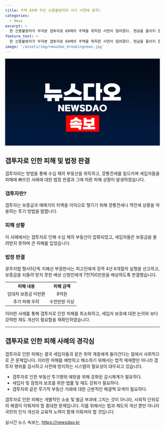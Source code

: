 ```yaml
---
title: 주택 69채 주인 신용불량자의 사기 사연에 충격!
categories:
  - News
excerpt: >
  한 신용불량자가 무자본 갭투자로 69채의 주택을 취득한 사연이 알려졌다. 현금을 들이지 않고 부동산을 취득하기 위해 보증금과 매매가의 차액을 챙긴 A씨는 세입자들을 고스란히 두고 임대차 보증금을 반환하지 못하는 일이 발생했다. 이에 대한 법원 판결은 A씨에게 징역 4년 6개월의 실형과 미반환된 보증금에 대한 7천700만원의 배상을 명령했다. A씨의 행동은 피해자들에게 큰 고통을 안겼다. (출처: 연합뉴스)
feature_text: >
  한 신용불량자가 무자본 갭투자로 69채의 주택을 취득한 사연이 알려졌다. 현금을 들이지 않고 부동산을 취득하기 위해 보증금과 매매가의 차액을 챙긴 A씨는 세입자들을 고스란히 두고 임대차 보증금을 반환하지 못하는 일이 발생했다. 이에 대한 법원 판결은 A씨에게 징역 4년 6개월의 실형과 미반환된 보증금에 대한 7천700만원의 배상을 명령했다. A씨의 행동은 피해자들에게 큰 고통을 안겼다. (출처: 연합뉴스)
image: '/assets/img/newsdao_breakingnews.jpg'
---
```


<p><img src="/assets/img/newsdao_breakingnews.jpg" alt="bookingtag 속보" /></p>

<h2 data-ke-size="size26">갭투자로 인한 피해 및 법정 판결</h2>

<p data-ke-size="size16">갭투자라는 방법을 통해 수십 채의 부동산을 취득하고, 깡통전세를 일으키며 세입자들을 피해에 빠뜨린 사례에 대한 법정 판결과 그에 따른 피해 상황이 발생하였습니다.</p>

<h3>갭투자란?</h3>

<p data-ke-size="size16">갭투자는 보증금과 매매가의 차액을 이익으로 챙기기 위해 깡통전세나 역전세 상황을 악용하는 투기 방법을 말합니다.</p>

<h3>피해 상황</h3>

<p data-ke-size="size16">이 사례에서는 갭투자로 인해 수십 채의 부동산이 압류되었고, 세입자들은 보증금을 돌려받지 못하며 큰 피해를 입었습니다.</p>

<h3>법정 판결</h3>

<p data-ke-size="size16">광주지법 형사5단독 지혜선 부장판사는 피고인에게 징역 4년 6개월의 실형을 선고하고, 보증금을 되돌려 받지 못한 배상 신청인에게 7천700만원을 배상하도록 판결했습니다.</p>

<table>
  <tr>
    <td style="text-align: center; height: 17px;"><b>피해 내용</b></td>
    <td style="text-align: center; height: 17px;"><b>피해 금액</b></td>
  </tr>
  <tr>
    <td style="text-align: center; height: 17px;">임대차 보증금 미반환</td>
    <td style="text-align: center; height: 17px;">8억원</td>
  </tr>
  <tr>
    <td style="text-align: center; height: 17px;">추가 피해 우려</td>
    <td style="text-align: center; height: 17px;">수천만원 이상</td>
  </tr>
</table>

<p data-ke-size="size16">이러한 사례를 통해 갭투자로 인한 피해를 최소화하고, 세입자 보호에 대한 논의와 보다 강력한 제도 개선이 필요함을 재확인하였습니다.</p>

<hr>

<h2 data-ke-size="size26">갭투자로 인한 피해 사례의 경각심</h2>

<p data-ke-size="size16">갭투자로 인한 피해는 결국 세입자들과 같은 취약 계층에게 돌아간다는 점에서 사회적으로 큰 문제입니다. 이러한 피해를 예방하고 해소하기 위해서는 법적 제재뿐만 아니라 갭투자 행위를 감시하고 사전에 방지하는 시스템의 필요성이 대두되고 있습니다.</p>

<ul>
  <li>갭투자로 인한 부동산 투기행위 예방을 위해 강화된 감시체계가 필요하다.</li>
  <li>세입자 및 잠정자 보호를 위한 법률 및 제도 강화가 필요하다.</li>
  <li>갭투자와 같은 투기적 부동산 거래에 대한 근본적인 해결책 모색이 필요하다.</li>
</ul>

<p data-ke-size="size16">갭투자로 인한 피해는 개별적인 소송 및 벌금 부과에 그치는 것이 아니라, 사회적 단위로의 해결이 이뤄져야 할 중대한 문제입니다. 이를 위해서는 법과 제도의 개선 뿐만 아니라 국민의 인식 개선과 교육적 노력이 함께 이뤄져야 할 것입니다.</p>
실시간 뉴스 속보는, <a href="https://newsdao.kr" rel="dofollow">https://newsdao.kr</a>


